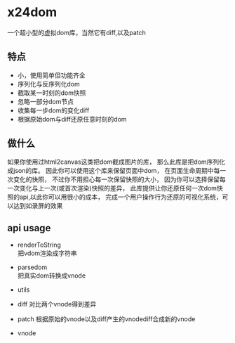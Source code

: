 # x24dom
一个超小型的虚拟dom库，当然它有diff,以及patch

## 特点
- 小，使用简单但功能齐全
- 序列化与反序列化dom
- 截取某一时刻的dom快照
- 忽略一部分dom节点
- 收集每一步dom的变化diff
- 根据原始dom与diff还原任意时刻的dom

## 做什么
如果你使用过html2canvas这类把dom截成图片的库，
那么此库是把dom序列化成json的库。
因此你可以使用这个库来保留页面中dom，
在页面生命周期中每一次变化的快照，
不过你不用担心每一次保留快照的大小，
因为你可以选择保留每一次变化与上一次(或首次渲染)快照的差异，
此库提供让你还原任何一次dom快照的api,以此你可以用很小的成本，
完成一个用户操作行为还原的可视化系统，可以达到如录屏的效果

## api usage
- renderToString  
把vdom渲染成字符串

- parsedom  
把真实dom转换成vnode
- utils 

- diff
对比两个vnode得到差异

- patch
根据原始的vnode以及diff产生的vnodediff合成新的vnode
- vnode  
